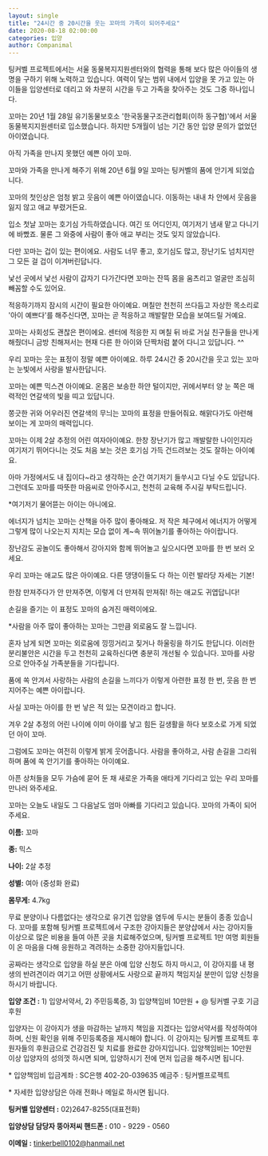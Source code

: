 ```yaml
---
layout: single
title: "24시간 중 20시간을 웃는 꼬마의 가족이 되어주세요"
date: 2020-08-18 02:00:00
categories: 입양
author: Companimal
---
```


팅커벨 프로젝트에서는 서울 동물복지지원센터와의 협력을 통해 보다 많은 아이들의 생명을 구하기 위해 노력하고 있습니다. 여력이 닿는 범위 내에서 입양을 못 가고 있는 아이들을 입양센터로 데리고 와 차분히 시간을 두고 가족을 찾아주는 것도 그중 하나입니다.

꼬마는 20년 1월 28일 유기동물보호소 '한국동물구조관리협회(이하 동구협)'에서 서울 동물복지지원센터로 입소했습니다. 하지만 5개월이 넘는 기간 동안 입양 문의가 없었던 아이였습니다.

​아직 가족을 만나지 못했던 예쁜 아이 꼬마.

꼬마와 가족을 만나게 해주기 위해 20년 6월 9일 꼬마는 팅커벨의 품에 안기게 되었습니다.

꼬마의 첫인상은 엄청 밝고 웃음이 예쁜 아이였습니다. 이동하는 내내 차 안에서 웃음을 잃지 않고 애교 부렸거든요.

입소 첫날 꼬마는 호기심 가득하였습니다. 여긴 또 어디인지, 여기저기 냄새 맡고 다니기에 바빴죠. 물론 그 와중에 사람이 좋아 애교 부리는 것도 잊지 않았습니다.

다만 꼬마는 겁이 있는 편이에요. 사람도 너무 좋고, 호기심도 많고, 장난기도 넘치지만 그 모든 걸 겁이 이겨버린답니다.

​낯선 곳에서 낯선 사람이 갑자기 다가간다면 꼬마는 잔뜩 몸을 움츠리고 얼굴만 조심히 빼꼼할 수도 있어요.

​적응하기까지 잠시의 시간이 필요한 아이예요. 며칠만 천천히 쓰다듬고 자상한 목소리로 '아이 예쁘다'를 해주신다면, 꼬마는 곧 적응하고 깨발랄한 모습을 보여드릴 거예요.

꼬마는 사회성도 괜찮은 편이에요. 센터에 적응한 지 며칠 뒤 바로 거실 친구들을 만나게 해줬더니 금방 친해져서는 현재 다른 한 아이와 단짝처럼 붙어 다니고 있답니다. ^^

우리 꼬마는 웃는 표정이 정말 예쁜 아이예요. 하루 24시간 중 20시간을 웃고 있는 꼬마는 눈빛에서 사랑을 발사한답니다.

꼬마는 예쁜 믹스견 아이예요. 온몸은 보송한 하얀 털이지만, 귀에서부터 양 눈 쪽은 매력적인 연갈색의 빛을 띠고 있답니다.

쫑긋한 귀와 어우러진 연갈색의 무늬는 꼬마의 표정을 만들어줘요. 해맑다가도 아련해 보이는 게 꼬마의 매력입니다.

꼬마는 이제 2살 추정의 어린 여자아이예요. 한창 장난기가 많고 깨발랄한 나이인지라 여기저기 뛰어다니는 것도 처음 보는 것은 호기심 가득 건드려보는 것도 잘하는 아이예요.

아마 가정에서도 내 집이다~라고 생각하는 순간 여기저기 들쑤시고 다닐 수도 있답니다. 그런데도 꼬마를 따뜻한 마음씨로 안아주시고, 천천히 교육해 주시길 부탁드립니다.

​\*여기저기 물어뜯는 아이는 아니에요.

에너지가 넘치는 꼬마는 산책을 아주 많이 좋아해요. 저 작은 체구에서 에너지가 어떻게 그렇게 많이 나오는지 지치는 모습 없이 계~속 뛰어놀기를 좋아하는 아이랍니다.

​장난감도 공놀이도 좋아해서 강아지와 함께 뛰어놀고 싶으시다면 꼬마를 한 번 보러 오세요.

우리 꼬마는 애교도 많은 아이예요. 다른 댕댕이들도 다 하는 이런 발라당 자세는 기본!

한참 만져주다가 안 만져주면, 이렇게 더 만져줘 만져줘! 하는 애교도 귀엽답니다!

손길을 즐기는 이 표정도 꼬마의 숨겨진 매력이에요.

​\*사람을 아주 많이 좋아하는 꼬마는 그만큼 외로움도 잘 느낍니다.

혼자 남게 되면 꼬마는 외로움에 낑낑거리고 짖거나 하울링을 하기도 한답니다. 이러한 분리불안은 시간을 두고 천천히 교육하신다면 충분히 개선될 수 있습니다. 꼬마를 사랑으로 안아주실 가족분들을 기다립니다.

품에 쏙 안겨서 사랑하는 사람의 손길을 느끼다가 이렇게 아련한 표정 한 번, 웃음 한 번 지어주는 예쁜 아이랍니다.

사실 꼬마는 아이를 한 번 낳은 적 있는 모견이라고 합니다.

겨우 2살 추정의 어린 나이에 이미 아이를 낳고 힘든 길생활을 하다 보호소로 가게 되었던 아이 꼬마.

그럼에도 꼬마는 여전히 이렇게 밝게 웃어줍니다. 사람을 좋아하고, 사람 손길을 그리워하며 품에 쏙 안기기를 좋아하는 아이예요.

아픈 상처들을 모두 가슴에 묻어 둔 채 새로운 가족을 애타게 기다리고 있는 우리 꼬마를 만나러 와주세요.

꼬마는 오늘도 내일도 그 다음날도 엄마 아빠를 기다리고 있습니다. 꼬마의 가족이 되어주세요.

**이름:** 꼬마

**종:** 믹스

**나이:** 2살 추정

**성별:** 여아 (중성화 완료)

**몸무게:** 4.7kg

무료 분양이나 다름없다는 생각으로 유기견 입양을 염두에 두시는 분들이 종종 있습니다. 꼬마를 포함해 팅커벨 프로젝트에서 구조한 강아지들은 분양샵에서 사는 강아지들 이상으로 많은 비용을 들여 아픈 곳을 치료해주었으며, 팅커벨 프로젝트 1만 여명 회원들이 온 마음을 다해 응원하고 격려하는 소중한 강아지들입니다.

​공짜라는 생각으로 입양을 하실 분은 아예 입양 신청도 하지 마시고, 이 강아지를 내 평생의 반려견이라 여기고 어떤 상황에서도 사랑으로 끝까지 책임지실 분만이 입양 신청을 하시기 바랍니다.

**​입양 조건 :** 1) 입양서약서, 2) 주민등록증, 3) 입양책임비 10만원 + @ 팅커벨 구호 기금 후원

​입양자는 이 강아지가 생을 마감하는 날까지 책임을 지겠다는 입양서약서를 작성하여야 하며, 신원 확인을 위해 주민등록증을 제시해야 합니다. 이 강아지는 팅커벨 프로젝트 후원자들의 후원금으로 건강검진 및 치료를 완료한 강아지입니다. 입양책임비는 10만원 이상 입양자의 성의껏 하시면 되며, 입양하시기 전에 먼저 입금을 해주시면 됩니다.

​\* 입양책임비 입금계좌 : SC은행 402-20-039635 예금주 : 팅커벨프로젝트

\* 자세한 입양상담은 아래 전화나 메일로 하시면 됩니다.

**​팅커벨 입양센터 :** 02)2647-8255(대표전화)

**입양상담 담당자 뚱아저씨 핸드폰 :** 010 - 9229 - 0560

**이메일 :** tinkerbell0102@hanmail.net
